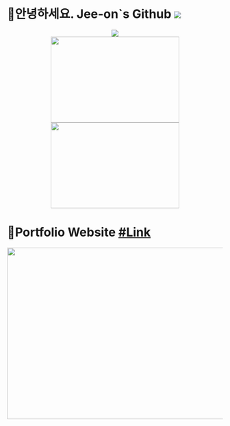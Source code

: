 # 👋안녕하세요. Jee-on`s Github <img src="https://hits.seeyoufarm.com/api/count/incr/badge.svg?url=https://github.com/Jee-on">

<div align="center">
<img src ="https://github-readme-streak-stats.herokuapp.com/?user=Jee-on&theme=dracula&hide_border=true"></br>
<img height="200" width="300" src="https://github-readme-stats.vercel.app/api?username=Jee-on&show_icons=true&theme=dracula&hide_rank=true&hide_border=true">
<img height="200" width="300" src="https://github-readme-stats.vercel.app/api/top-langs/?username=Jee-on&theme=dracula&layout=compact&hide_border=true">
</div>

# 📜Portfolio Website <a href="https://jee-on.github.io/react-portfolio">#Link</a>

<p align="center">
<img  height="400" width="550" src="https://github.com/Jee-on/Jee-on/assets/131442485/b25ec93c-bd7e-4793-af36-ba4ce71bac7d">
  
  
</p>
